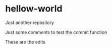 # hellow-world
Just another repository


Just some comments to test the commit function

These are the edits

